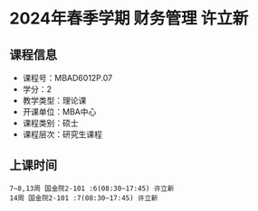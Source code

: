 # 2024年春季学期 财务管理 许立新






## 课程信息

- 课程号：MBAD6012P.07
- 学分：2
- 教学类型：理论课
- 开课单位：MBA中心
- 课程类别：硕士
- 课程层次：研究生课程

## 上课时间

```
7~8,13周 国金院2-101 :6(08:30~17:45) 许立新
14周 国金院2-101 :7(08:30~17:45) 许立新
```

